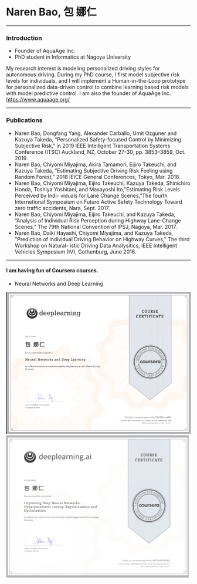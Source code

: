 # Naren Bao, 包 娜仁

-----------------------------------------------------------------------------------
### Introduction

- Founder of AquaAge Inc. 
- PhD student in Informatics at Nagoya University

My research interest is modeling personalized driving styles for autonomous driving. During my PhD course, I first model subjective risk levels for individuals, and I will implement a Human-in-the-Loop prototype for personalized data-driven control to combine learning based risk models with model predictive control. 
I am also the founder of AquaAge Inc. https://www.aquaage.org/

-----------------------------------------------------------------------------------
### Publications

- Naren Bao, Dongfang Yang, Alexander Carballo, Umit Ozguner and Kazuya Takeda, “Personalized Safety-focused Control by Minimizing Subjective Risk,” in 2019 IEEE Intelligent Transportation Systems Conference (ITSC) Auckland, NZ, October 27-30, pp. 3853–3859, Oct. 2019.
- Naren Bao, Chiyomi Miyajima, Akira Tamamori, Eijiro Takeuchi, and Kazuya Takeda, ”Estimating Subjective Driving Risk Feeling using Random Forest,” 2018 IEICE General Conferences, Tokyo, Mar. 2018. 
- Naren Bao, Chiyomi Miyajima, Eijiro Takeuchi, Kazuya Takeda, Shinichiro Honda, Toshiya Yoshitani, and Masayoshi Ito,”Estimating Risk Levels Perceived by Indi- viduals for Lane Change Scenes,”The fourth Internetional Symposium on Future Active Safety Technology Toward zero traffic accidents, Nara, Sept. 2017. 
- Naren Bao, Chiyomi Miyajima, Eijiro Takeuchi, and Kazuya Takeda, ”Analysis of Individual Risk Perception during Highway Lane-Change Scenes,” The 79th National Convention of IPSJ, Nagoya, Mar. 2017. 
- Naren Bao, Daiki Hayashi, Chiyomi Miyajima, and Kazuya Takeda, ”Prediction of Individual Driving Behavior on Highway Curves,” The third Workshop on Natural- istic Driving Data Analysitics, IEEE Intelligent Vehicles Symposium (IV), Gothenburg, June 2016. 

-----------------------------------------------------------------------------------

#### I am having fun of Coursera courses.

- Neural Networks and Deep Learning

<img src="./fig/deep_learning_course1.png" alt="Deep learning" style="zoom:67%;" />

<img src="./fig/deep_learning_course2.png" />
